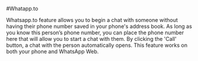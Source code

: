 #Whatapp.to

Whatsapp.to feature allows you to begin a chat with someone without having their phone number saved in your phone's address book. As long as you know this person’s phone number, you can place the phone number here that will allow you to start a chat with them. By clicking the 'Call' button, a chat with the person automatically opens. This feature works on both your phone and WhatsApp Web.
